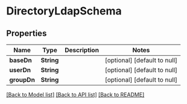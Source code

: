 # DirectoryLdapSchema
## Properties

| Name | Type | Description | Notes |
|------------ | ------------- | ------------- | -------------|
| **baseDn** | **String** |  | [optional] [default to null] |
| **userDn** | **String** |  | [optional] [default to null] |
| **groupDn** | **String** |  | [optional] [default to null] |

[[Back to Model list]](../README.md#documentation-for-models) [[Back to API list]](../README.md#documentation-for-api-endpoints) [[Back to README]](../README.md)

